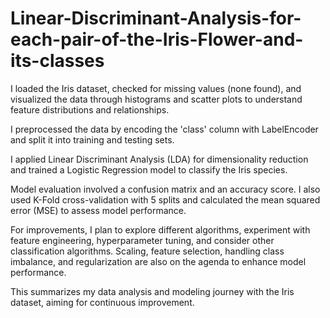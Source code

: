# Linear-Discriminant-Analysis-for-each-pair-of-the-Iris-Flower-and-its-classes

I loaded the Iris dataset, checked for missing values (none found), and visualized the data through histograms and scatter plots to understand feature distributions and relationships.

I preprocessed the data by encoding the 'class' column with LabelEncoder and split it into training and testing sets.

I applied Linear Discriminant Analysis (LDA) for dimensionality reduction and trained a Logistic Regression model to classify the Iris species.

Model evaluation involved a confusion matrix and an accuracy score. I also used K-Fold cross-validation with 5 splits and calculated the mean squared error (MSE) to assess model performance.

For improvements, I plan to explore different algorithms, experiment with feature engineering, hyperparameter tuning, and consider other classification algorithms. Scaling, feature selection, handling class imbalance, and regularization are also on the agenda to enhance model performance.

This summarizes my data analysis and modeling journey with the Iris dataset, aiming for continuous improvement.
